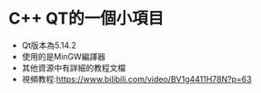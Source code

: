 # C++ QT的一個小項目

- Qt版本為5.14.2
- 使用的是MinGW編譯器
- 其他資源中有詳細的教程文檔
- 視頻教程:https://www.bilibili.com/video/BV1g4411H78N?p=63
